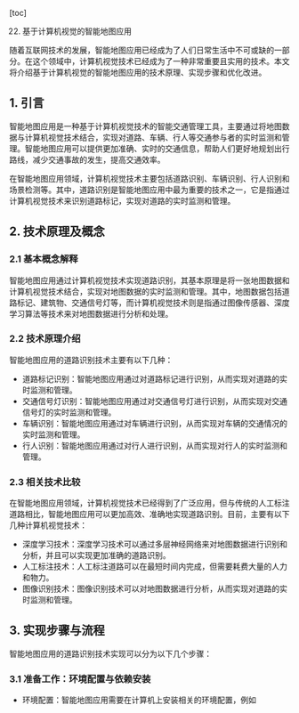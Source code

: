 
[toc]                    
                
                
22. 基于计算机视觉的智能地图应用

随着互联网技术的发展，智能地图应用已经成为了人们日常生活中不可或缺的一部分。在这个领域中，计算机视觉技术已经成为了一种非常重要且实用的技术。本文将介绍基于计算机视觉的智能地图应用的技术原理、实现步骤和优化改进。

## 1. 引言

智能地图应用是一种基于计算机视觉技术的智能交通管理工具，主要通过将地图数据与计算机视觉技术结合，实现对道路、车辆、行人等交通参与者的实时监测和管理。智能地图应用可以提供更加准确、实时的交通信息，帮助人们更好地规划出行路线，减少交通事故的发生，提高交通效率。

在智能地图应用领域，计算机视觉技术主要包括道路识别、车辆识别、行人识别和场景检测等。其中，道路识别是智能地图应用中最为重要的技术之一，它是指通过计算机视觉技术来识别道路标记，实现对道路的实时监测和管理。

## 2. 技术原理及概念

### 2.1 基本概念解释

智能地图应用通过计算机视觉技术实现道路识别，其基本原理是将一张地图数据和计算机视觉技术结合，实现对地图数据的实时监测和管理。其中，地图数据包括道路标记、建筑物、交通信号灯等，而计算机视觉技术则是指通过图像传感器、深度学习算法等技术来对地图数据进行分析和处理。

### 2.2 技术原理介绍

智能地图应用的道路识别技术主要有以下几种：

- 道路标记识别：智能地图应用通过对道路标记进行识别，从而实现对道路的实时监测和管理。
- 交通信号灯识别：智能地图应用通过对交通信号灯进行识别，从而实现对交通信号灯的实时监测和管理。
- 车辆识别：智能地图应用通过对车辆进行识别，从而实现对车辆的交通情况的实时监测和管理。
- 行人识别：智能地图应用通过对行人进行识别，从而实现对行人的实时监测和管理。

### 2.3 相关技术比较

在智能地图应用领域，计算机视觉技术已经得到了广泛应用，但与传统的人工标注道路相比，智能地图应用可以更加高效、准确地实现道路识别。目前，主要有以下几种计算机视觉技术：

- 深度学习技术：深度学习技术可以通过多层神经网络来对地图数据进行识别和分析，并且可以实现更加准确的道路识别。
- 人工标注技术：人工标注道路可以在最短时间内完成，但需要耗费大量的人力和物力。
- 图像识别技术：图像识别技术可以对地图数据进行分析，从而实现对道路的实时监测和管理。

## 3. 实现步骤与流程

智能地图应用的道路识别技术实现可以分为以下几个步骤：

### 3.1 准备工作：环境配置与依赖安装

- 环境配置：智能地图应用需要在计算机上安装相关的环境配置，例如

